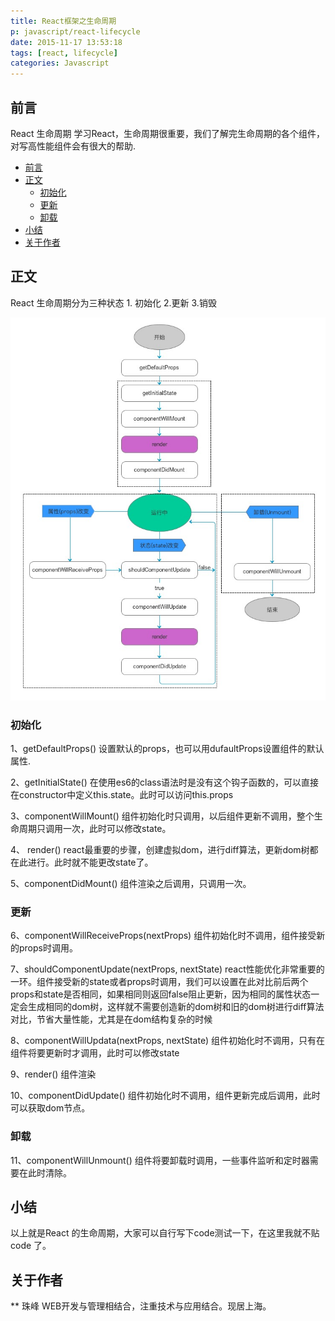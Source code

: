 ```yaml
---
title: React框架之生命周期
p: javascript/react-lifecycle
date: 2015-11-17 13:53:18
tags: [react, lifecycle]
categories: Javascript
---
```


## 前言
React 生命周期
学习React，生命周期很重要，我们了解完生命周期的各个组件，对写高性能组件会有很大的帮助.

<!-- TOC -->

- [前言](#前言)
- [正文](#正文)
    - [初始化](#初始化)
    - [更新](#更新)
    - [卸载](#卸载)
- [小结](#小结)
- [关于作者](#关于作者)

<!-- /TOC -->

<!--more-->

## 正文

React 生命周期分为三种状态 1. 初始化 2.更新 3.销毁

![图 react lifecycle](/imgs/javascript/react-lifecycle.jpg)

### 初始化
1、getDefaultProps()
设置默认的props，也可以用dufaultProps设置组件的默认属性.

2、getInitialState()
在使用es6的class语法时是没有这个钩子函数的，可以直接在constructor中定义this.state。此时可以访问this.props

3、componentWillMount()
组件初始化时只调用，以后组件更新不调用，整个生命周期只调用一次，此时可以修改state。

4、 render()
react最重要的步骤，创建虚拟dom，进行diff算法，更新dom树都在此进行。此时就不能更改state了。

5、componentDidMount()
组件渲染之后调用，只调用一次。

### 更新
6、componentWillReceiveProps(nextProps)
组件初始化时不调用，组件接受新的props时调用。

7、shouldComponentUpdate(nextProps, nextState)
react性能优化非常重要的一环。组件接受新的state或者props时调用，我们可以设置在此对比前后两个props和state是否相同，如果相同则返回false阻止更新，因为相同的属性状态一定会生成相同的dom树，这样就不需要创造新的dom树和旧的dom树进行diff算法对比，节省大量性能，尤其是在dom结构复杂的时候

8、componentWillUpdata(nextProps, nextState)
组件初始化时不调用，只有在组件将要更新时才调用，此时可以修改state

9、render()
组件渲染

10、componentDidUpdate()
组件初始化时不调用，组件更新完成后调用，此时可以获取dom节点。

### 卸载
11、componentWillUnmount()
组件将要卸载时调用，一些事件监听和定时器需要在此时清除。

## 小结
以上就是React 的生命周期，大家可以自行写下code测试一下，在这里我就不贴code 了。

## 关于作者
** 珠峰
WEB开发与管理相结合，注重技术与应用结合。现居上海。 
